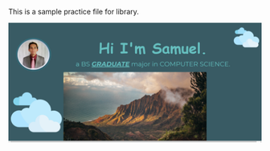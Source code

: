 This is a sample practice file for library.

![alt text](https://github.com/trainerx12345/portfoliov0.1/blob/main/1stportfolio.png)
